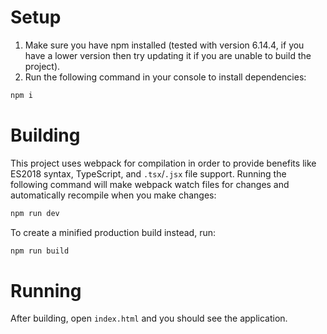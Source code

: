 # Setup
1. Make sure you have npm installed (tested with version 6.14.4, if you have a lower version then try updating it if you are unable to build the project).
2. Run the following command in your console to install dependencies:
```bash
npm i
```

# Building
This project uses webpack for compilation in order to provide benefits like ES2018 syntax, TypeScript, and `.tsx`/`.jsx` file support.
Running the following command will make webpack watch files for changes and automatically recompile when you make changes:
```bash
npm run dev
```
To create a minified production build instead, run:
```bash
npm run build
```

# Running
After building, open `index.html` and you should see the application.
